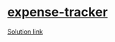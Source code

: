 # [expense-tracker](https://roadmap.sh/projects/expense-tracker)
[Solution link](https://roadmap.sh/projects/expense-tracker/solutions?u=67570c44ecc889bb0d830055)